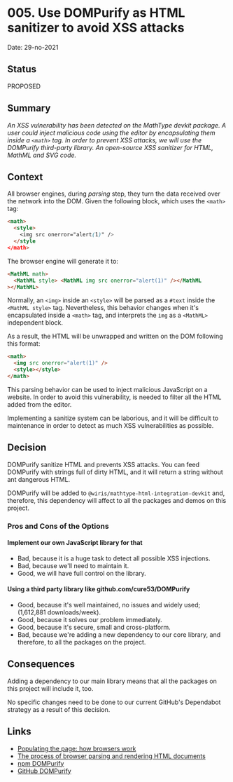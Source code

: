 # 005. Use DOMPurify as HTML sanitizer to avoid XSS attacks

Date: 29-no-2021

## Status

PROPOSED

## Summary

_An XSS vulnerability has been detected on the MathType devkit package._
_A user could inject malicious code using the editor by encapsulating them inside a `<math>` tag._
_In order to prevent XSS attacks, we will use the DOMPurify third-party library. An open-source XSS sanitizer for HTML, MathML and SVG code._

## Context

All browser engines, during _parsing_ step, they turn the data received over the network into the DOM. Given the following block, which uses the `<math>` tag:

```html
<math>
  <style>
    <img src onerror="alert(1)" />
  </style
</math>
```

The browser engine will generate it to:

```html
<MathML math>
  <MathML style> <MathML img src onerror="alert(1)" /></MathML
></MathML>
```

Normally, an `<img>` inside an `<style>` will be parsed as a `#text` inside the `<MathML style>` tag. Nevertheless, this behavior changes when it's encapsulated inside a `<math>` tag, and interprets the `img` as a `<MathML>` independent block.

As a result, the HTML will be unwrapped and written on the DOM following this format:

```html
<math>
  <img src onerror="alert(1)" />
  <style></style>
</math>
```

This parsing behavior can be used to inject malicious JavaScript on a website. In order to avoid this vulnerability, is needed to filter all the HTML added from the editor.

Implementing a sanitize system can be laborious, and it will be difficult to maintenance in order to detect as much XSS vulnerabilities as possible.

## Decision

DOMPurify sanitize HTML and prevents XSS attacks. You can feed DOMPurify with strings full of dirty HTML, and it will return a string without ant dangerous HTML.

DOMPurify will be added to `@wiris/mathtype-html-integration-devkit` and, therefore, this dependency will affect to all the packages and demos on this project.

### Pros and Cons of the Options

#### Implement our own JavaScript library for that

- Bad, because it is a huge task to detect all possible XSS injections.
- Bad, because we'll need to maintain it.
- Good, we will have full control on the library.

#### Using a third party library like github.com/cure53/DOMPurify

- Good, because it's well maintained, no issues and widely used; (1,612,881 downloads/week).
- Good, because it solves our problem immediately.
- Good, because it's secure, small and cross-platform.
- Bad, because we're adding a new dependency to our core library, and therefore, to all the packages on the project.

## Consequences

Adding a dependency to our main library means that all the packages on this project will include it, too.

No specific changes need to be done to our current GitHub's Dependabot strategy as a result of this decision.

## Links

- [Populating the page: how browsers work](https://developer.mozilla.org/en-US/docs/Web/Performance/How_browsers_work)
- [The process of browser parsing and rendering HTML documents](https://developpaper.com/the-process-of-browser-parsing-and-rendering-html-documents/)
- [npm DOMPurify](https://www.npmjs.com/package/dompurify)
- [GitHub DOMPurify](https://github.com/cure53/DOMPurify)
